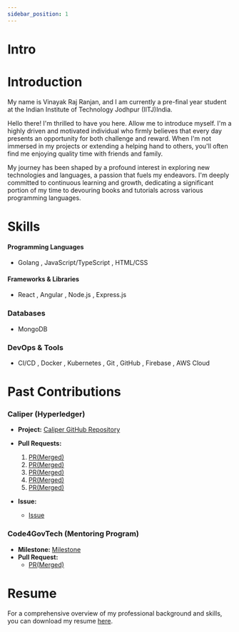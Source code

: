 ```yaml
---
sidebar_position: 1
---
```


# Intro
# Introduction

My name is Vinayak Raj Ranjan, and I am currently a pre-final year student at the Indian Institute of Technology Jodhpur (IITJ)India.

Hello there! I'm thrilled to have you here. Allow me to introduce myself. I'm a highly driven and motivated individual who firmly believes that every day presents an opportunity for both challenge and reward. When I'm not immersed in my projects or extending a helping hand to others, you'll often find me enjoying quality time with friends and family.

My journey has been shaped by a profound interest in exploring new technologies and languages, a passion that fuels my endeavors. I'm deeply committed to continuous learning and growth, dedicating a significant portion of my time to devouring books and tutorials across various programming languages.


# Skills

#### Programming Languages
- Golang , JavaScript/TypeScript , HTML/CSS

#### Frameworks & Libraries
- React , Angular , Node.js , Express.js

### Databases
- MongoDB

### DevOps & Tools
- CI/CD  , Docker , Kubernetes , Git , GitHub , Firebase , AWS Cloud


# Past Contributions

### Caliper (Hyperledger)
- **Project:** [Caliper GitHub Repository](https://github.com/hyperledger/caliper)
- **Pull Requests:**
  1. [PR(Merged)](https://github.com/hyperledger/caliper/pull/1524)
  2. [PR(Merged)](https://github.com/hyperledger/caliper/pull/1526)
  3. [PR(Merged)](https://github.com/hyperledger/caliper/pull/1527)
  4. [PR(Merged)](https://github.com/hyperledger/caliper/pull/1533)
  5. [PR(Merged)](https://github.com/hyperledger/caliper/pull/1540)


- **Issue:**
  - [Issue](https://github.com/hyperledger/caliper/issues/1525)
### Code4GovTech (Mentoring Program)
- **Milestone:** [Milestone](https://c4gt-milestones.vercel.app/docs/2023/Karmayogi/Integrate%20the%20Content%20translation%20UI%20into%20iGOT%20Karamayogi)
- **Pull Request:**
  - [PR(Merged)](https://github.com/sunbird-cb/sb_translate/pull/3)

# Resume

For a comprehensive overview of my professional background and skills, you can download my resume [here](../About_mentee/LFX_Resume.pdf).


